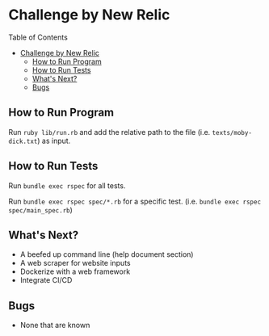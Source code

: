 # Challenge by New Relic

Table of Contents
- [Challenge by New Relic](#challenge-by-new-relic)
  - [How to Run Program](#how-to-run-program)
  - [How to Run Tests](#how-to-run-tests)
  - [What's Next?](#whats-next)
  - [Bugs](#bugs)

## How to Run Program

Run `ruby lib/run.rb` and add the relative path to the file (i.e. `texts/moby-dick.txt`) as input.

## How to Run Tests

Run `bundle exec rspec` for all tests.

Run `bundle exec rspec spec/*.rb` for a specific test. (i.e. `bundle exec rspec spec/main_spec.rb`)

## What's Next?

- A beefed up command line (help document section)
- A web scraper for website inputs
- Dockerize with a web framework
- Integrate CI/CD

## Bugs

- None that are known